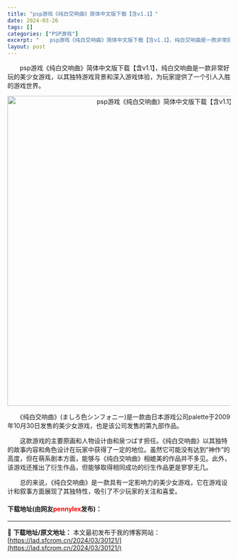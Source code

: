 ```yaml
---
title: "psp游戏《纯白交响曲》简体中文版下载【含v1.1】"
date: 2024-03-26
tags: []
categories: ["PSP游戏"]
excerpt: "　　psp游戏《纯白交响曲》简体中文版下载【含v1.1】，纯白交响曲是一款非常好玩的美少女游戏，以其独特游戏背景和深入游戏体验，为玩家提供了一个引人入胜的游戏世界。 　　《纯白交响曲》(ましろ色シンフォニー)是一款由日本游戏公司palette于2009年10月30日发售的美少女游戏，也是该公司发售的&hellip;"
layout: post
---
```


 <p>　　psp游戏《纯白交响曲》简体中文版下载【含v1.1】，纯白交响曲是一款非常好玩的美少女游戏，以其独特游戏背景和深入游戏体验，为玩家提供了一个引人入胜的游戏世界。</p> <p align="center"><img align="" border="0" src="https://lad.sfcrom.cn/wp-content/uploads/2024/03/20240326_660214ae15bbe.webp" width="700" alt="psp游戏《纯白交响曲》简体中文版下载【含v1.1】" /></p> <p>　　《纯白交响曲》(ましろ色シンフォニー)是一款由日本游戏公司palette于2009年10月30日发售的美少女游戏，也是该公司发售的第九部作品。</p> <p>　　这款游戏的主要原画和人物设计由和泉つばす担任。《纯白交响曲》以其独特的故事内容和角色设计在玩家中获得了一定的地位。虽然它可能没有达到&ldquo;神作&rdquo;的高度，但在萌系剧本方面，能够与《纯白交响曲》相媲美的作品并不多见。此外，该游戏还推出了衍生作品，但能够取得相同成功的衍生作品更是寥寥无几。</p> <p>　　总的来说，《纯白交响曲》是一款具有一定影响力的美少女游戏，它在游戏设计和叙事方面展现了其独特性，吸引了不少玩家的关注和喜爱。</p> <p><h4>下载地址(由网友<font color="red">pennylex</font>发布)：</h4></p> 

---
📖 **下载地址/原文地址：** 本文最初发布于我的博客网站：[https://lad.sfcrom.cn/2024/03/30121/](https://lad.sfcrom.cn/2024/03/30121/)

